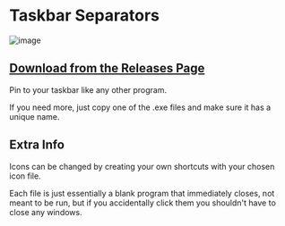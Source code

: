 # Taskbar Separators
![image](https://user-images.githubusercontent.com/25148746/168115219-8c21e7ee-f1d8-477b-9d06-aee6ea3c94d0.png)


## [Download from the Releases Page](https://github.com/SisterVersio/Taskbar-Separators/releases)

Pin to your taskbar like any other program.

If you need more, just copy one of the .exe files and make sure it has a unique name.

## Extra Info
Icons can be changed by creating your own shortcuts with your chosen icon file.

Each file is just essentially a blank program that immediately closes, not meant to be run, but if you accidentally click them you shouldn't have to close any windows.
